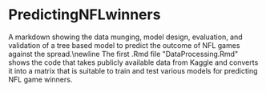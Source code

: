 # PredictingNFLwinners
A markdown showing the data munging, model design, evaluation, and validation of a tree based model to predict the outcome of NFL games against the spread.\newline
The first .Rmd file "DataProcessing.Rmd" shows the code that takes publicly available data from Kaggle and converts it into a matrix that is suitable to train and test various models for predicting NFL game winners.
